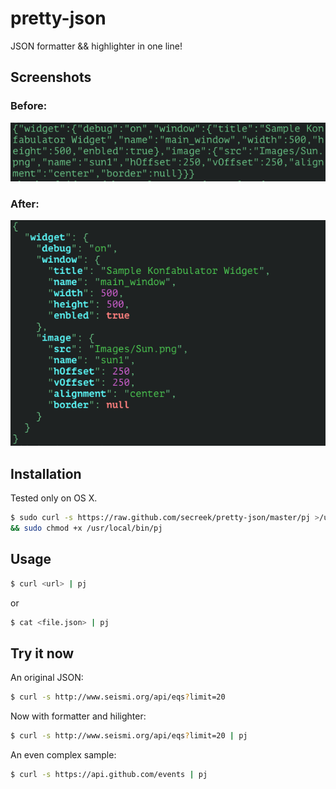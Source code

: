 pretty-json
===========

JSON formatter &amp;&amp; highlighter in one line!

## Screenshots

### Before:

![before](screenshot-before.png)

### After:

![after](screenshot-after.png)

## Installation

Tested only on OS X.

```sh
$ sudo curl -s https://raw.github.com/secreek/pretty-json/master/pj >/usr/local/bin/pj \
&& sudo chmod +x /usr/local/bin/pj
```

## Usage

```sh
$ curl <url> | pj
```
or

```sh
$ cat <file.json> | pj
```

## Try it now

An original JSON:

```sh
$ curl -s http://www.seismi.org/api/eqs?limit=20
```

Now with formatter and hilighter:

```sh
$ curl -s http://www.seismi.org/api/eqs?limit=20 | pj
```

An even complex sample:

```sh
$ curl -s https://api.github.com/events | pj
```
